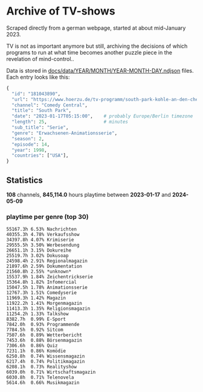# Archive of TV-shows

Scraped directly from a german webpage, started at about mid-January 2023.

TV is not as important anymore but still, archiving the decisions of which programs to run at what time
becomes another puzzle piece in the revelation of mind-control.. 

Data is stored in [docs/data/YEAR/MONTH/YEAR-MONTH-DAY.ndjson](docs/data/) files. 
Each entry looks like this:

```python
{
  "id": "181043890", 
  "url": "https://www.hoerzu.de/tv-programm/south-park-kohle-an-den-chefkoch/bid_181043890/", 
  "channel": "Comedy Central", 
  "title": "South Park", 
  "date": "2023-01-17T05:15:00",    # probably Europe/Berlin timezone 
  "length": 25,                     # minutes 
  "sub_title": "Serie", 
  "genre": "Erwachsenen-Animationsserie", 
  "season": 2, 
  "episode": 14, 
  "year": 1998, 
  "countries": ["USA"],
}
```

## Statistics

**108** channels, **845,114.0** hours playtime between **2023-01-17** and **2024-05-09**


### playtime per genre (top 30)

    55167.3h 6.53% Nachrichten
    40355.3h 4.78% Verkaufsshow
    34397.8h 4.07% Krimiserie
    29555.5h 3.50% Werbesendung
    26651.1h 3.15% Dokureihe
    25519.7h 3.02% Dokusoap
    24598.4h 2.91% Regionalmagazin
    21897.6h 2.59% Dokumentation
    21560.8h 2.55% *unknown*
    15537.9h 1.84% Zeichentrickserie
    15364.8h 1.82% Infomercial
    15047.5h 1.78% Animationsserie
    12767.3h 1.51% Comedyserie
    11969.3h 1.42% Magazin
    11922.2h 1.41% Morgenmagazin
    11413.3h 1.35% Religionsmagazin
    11254.2h 1.33% Talkshow
    8382.7h  0.99% E-Sport
    7842.0h  0.93% Programmende
    7784.5h  0.92% Sitcom
    7507.6h  0.89% Wetterbericht
    7453.6h  0.88% Börsenmagazin
    7306.6h  0.86% Quiz
    7231.1h  0.86% Komödie
    6250.8h  0.74% Wissensmagazin
    6217.4h  0.74% Politikmagazin
    6208.1h  0.73% Realityshow
    6039.0h  0.71% Wirtschaftsmagazin
    6030.8h  0.71% Telenovela
    5614.6h  0.66% Musikmagazin

